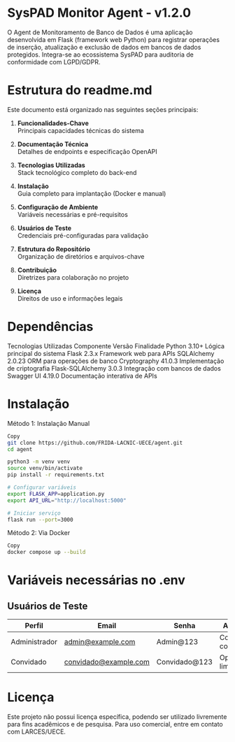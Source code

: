 # SysPAD Monitor Agent - v1.2.0

O Agent de Monitoramento de Banco de Dados é uma aplicação desenvolvida em Flask (framework web Python) para registrar operações de inserção, atualização e exclusão de dados em bancos de dados protegidos. Integra-se ao ecossistema SysPAD para auditoria de conformidade com LGPD/GDPR.

# Estrutura do readme.md

Este documento está organizado nas seguintes seções principais:

1. **Funcionalidades-Chave**  
   Principais capacidades técnicas do sistema

2. **Documentação Técnica**  
   Detalhes de endpoints e especificação OpenAPI

3. **Tecnologias Utilizadas**  
   Stack tecnológico completo do back-end

4. **Instalação**  
   Guia completo para implantação (Docker e manual)

5. **Configuração de Ambiente**  
   Variáveis necessárias e pré-requisitos

6. **Usuários de Teste**  
   Credenciais pré-configuradas para validação

7. **Estrutura do Repositório**  
   Organização de diretórios e arquivos-chave

8. **Contribuição**  
   Diretrizes para colaboração no projeto

9. **Licença**  
   Direitos de uso e informações legais

# Dependências 
Tecnologias Utilizadas
Componente	Versão	Finalidade
Python	3.10+	Lógica principal do sistema
Flask	2.3.x	Framework web para APIs
SQLAlchemy	2.0.23	ORM para operações de banco
Cryptography	41.0.3	Implementação de criptografia
Flask-SQLAlchemy	3.0.3	Integração com bancos de dados
Swagger UI	4.19.0	Documentação interativa de APIs

# Instalação
Método 1: Instalação Manual
``` bash
Copy
git clone https://github.com/FRIDA-LACNIC-UECE/agent.git
cd agent

python3 -m venv venv
source venv/bin/activate
pip install -r requirements.txt

# Configurar variáveis
export FLASK_APP=application.py
export API_URL="http://localhost:5000"

# Iniciar serviço
flask run --port=3000

```

Método 2: Via Docker
```bash
Copy
docker compose up --build
```

# Variáveis necessárias no .env
## Usuários de Teste

| Perfil        | Email                   | Senha         | Acessos               |
|---------------|-------------------------|---------------|-----------------------|
| Administrador | admin@example.com       | Admin@123     | Controle completo     |
| Convidado      | convidado@example.com   | Convidado@123 | Operações limitadas   |

# Licença
Este projeto não possui licença específica, podendo ser utilizado livremente para fins acadêmicos e de pesquisa. Para uso comercial, entre em contato com LARCES/UECE.
